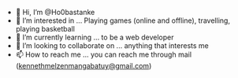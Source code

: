 - 👋 Hi, I’m @Ho0bastanke
- 👀 I’m interested in ... Playing games (online and offline), travelling, playing basketball
- 🌱 I’m currently learning ... to be a web developer
- 💞️ I’m looking to collaborate on ... anything that interests me
- 📫 How to reach me ... you can reach me through mail (kennethmelzenmangabatuy@gmail.com)

<!---
Ho0bastanke/Ho0bastanke is a ✨ special ✨ repository because its `README.md` (this file) appears on your GitHub profile.
You can click the Preview link to take a look at your changes.
--->

